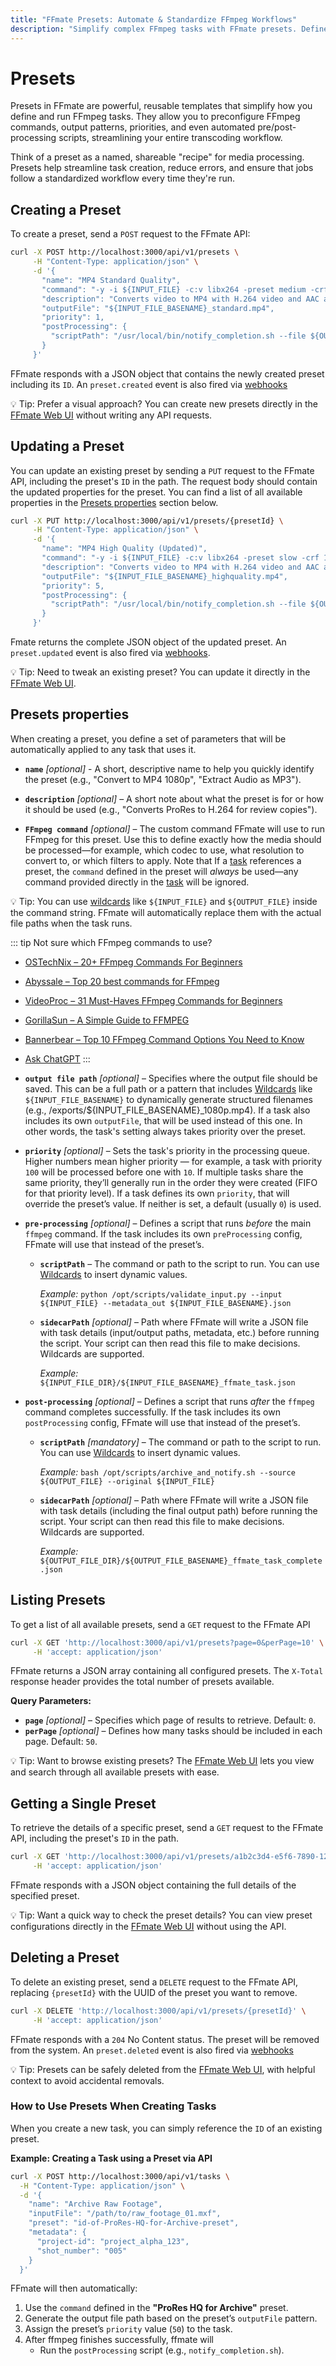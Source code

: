 ```yaml
---
title: "FFmate Presets: Automate & Standardize FFmpeg Workflows"
description: "Simplify complex FFmpeg tasks with FFmate presets. Define reusable templates for commands, output paths, and processing scripts to streamline your media encoding and ensure consistency"
---
```


# Presets

Presets in FFmate are powerful, reusable templates that simplify how you define and run FFmpeg tasks. They allow you to preconfigure FFmpeg commands, output patterns, priorities, and even automated pre/post-processing scripts, streamlining your entire transcoding workflow.

Think of a preset as a named, shareable "recipe" for media processing. Presets help streamline task creation, reduce errors, and ensure that jobs follow a standardized workflow every time they're run.

## Creating a Preset

To create a preset, send a `POST` request to the FFmate API:

```sh
curl -X POST http://localhost:3000/api/v1/presets \
     -H "Content-Type: application/json" \
     -d '{
       "name": "MP4 Standard Quality",
       "command": "-y -i ${INPUT_FILE} -c:v libx264 -preset medium -crf 23 -c:a aac -b:a 128k ${OUTPUT_FILE}",
       "description": "Converts video to MP4 with H.264 video and AAC audio, good balance of quality and size.",
       "outputFile": "${INPUT_FILE_BASENAME}_standard.mp4",
       "priority": 1,
       "postProcessing": {
         "scriptPath": "/usr/local/bin/notify_completion.sh --file ${OUTPUT_FILE} --status success"
       }
     }'
```

FFmate responds with a JSON object that contains the newly created preset including its `ID`. An `preset.created` event is also fired via [webhooks](/docs/webhooks#preset-events)

💡 Tip: Prefer a visual approach? You can create new presets directly in the [FFmate Web UI](/docs/web-ui.md) without writing any API requests.

## Updating a Preset

You can update an existing preset by sending a `PUT` request to the FFmate API, including the preset's `ID` in the path. The request body should contain the updated properties for the preset. You can find a list of all available properties in the [Presets properties](#presets-properties) section below.

```sh
curl -X PUT http://localhost:3000/api/v1/presets/{presetId} \
     -H "Content-Type: application/json" \
     -d '{
       "name": "MP4 High Quality (Updated)",
       "command": "-y -i ${INPUT_FILE} -c:v libx264 -preset slow -crf 18 -c:a aac -b:a 192k ${OUTPUT_FILE}",
       "description": "Converts video to MP4 with H.264 video and AAC audio, higher quality setting.",
       "outputFile": "${INPUT_FILE_BASENAME}_highquality.mp4",
       "priority": 5,
       "postProcessing": {
         "scriptPath": "/usr/local/bin/notify_completion.sh --file ${OUTPUT_FILE} --status success"
       }
     }'
```

Fmate returns the complete JSON object of the updated preset. An `preset.updated` event is also fired via [webhooks](/docs/webhooks#preset-events).

💡 Tip: Need to tweak an existing preset? You can update it directly in the [FFmate Web UI](/docs/web-ui.md).

## Presets properties

When creating a preset, you define a set of parameters that will be automatically applied to any task that uses it. 

-   **`name`** *[optional]* - A short, descriptive name to help you quickly identify the preset (e.g., "Convert to MP4 1080p", "Extract Audio as MP3").

-   **`description`** *[optional]* – A short note about what the preset is for or how it should be used (e.g., "Converts ProRes to H.264 for review copies").
  
- **`FFmpeg command`** *[optional]* – The custom command FFmate will use to run FFmpeg for this preset. Use this to define exactly how the media should be processed—for example, which codec to use, what resolution to convert to, or which filters to apply. Note that If a [task](/docs/tasks.md) references a preset, the `command` defined in the preset will *always* be used—any command provided directly in the [task](/docs/tasks.md) will be ignored.

💡 Tip: You can use [wildcards](/docs/wildcards.md) like `${INPUT_FILE}` and `${OUTPUT_FILE}` inside the command string. FFmate will automatically replace them with the actual file paths when the task runs.

::: tip Not sure which FFmpeg commands to use?

- [OSTechNix – 20+ FFmpeg Commands For Beginners](https://ostechnix.com/20-ffmpeg-commands-beginners/)
- [Abyssale – Top 20 best commands for FFmpeg](https://www.abyssale.com/blog/top-20-best-commands-for-ffmpeg)
- [VideoProc – 31 Must-Haves FFmpeg Commands for Beginners](https://www.videoproc.com/resource/ffmpeg-commands.htm)
- [GorillaSun – A Simple Guide to FFMPEG](https://www.gorillasun.de/blog/a-simple-guide-to-ffmpeg/)
- [Bannerbear – Top 10 FFmpeg Command Options You Need to Know](https://www.bannerbear.com/blog/ffmpeg-101-top-10-command-options-you-need-to-know-with-examples/)
- <a href="https://chat.openai.com/?model=gpt-4&prompt=You%20are%20a%20senior%20media-encoding%20engineer%20and%20%60ffmpeg%60%20power-user.%0AFollow%20the%20outlined%20thinking%20steps%20**before**%20you%20answer.%0A%0A%5BTHINKING%20STEPS%5D%20%20%0A1.%20Draft%20the%20full%20%60ffmpeg%60%20command%3B%20include%3A%20%20%0A%C2%A0%C2%A0%E2%80%A2%20Explicit%20input%28s%29%20and%20output%28s%29%20%0A%C2%A0%C2%A0%E2%80%A2%20All%20necessary%20options%20in%20a%20logical%20order%20%0A%C2%A0%C2%A0%E2%80%A2%20Comments%20%28%23%29%20explaining%20non-obvious%20flags%0A2.%20Double-check%20every%20flag%20against%20typical%20pitfalls%20%28stream-copy%20vs.%20re-encode%2C%20color-matrix%2C%20time-bases%2C%20VFR%2C%20ProRes%20profile%2C%20CRF%20ranges%2C%20hardware%20encoders%29.%0A3.%20Provide%20a%20**single-line%20copy-pasteable%20command**%20plus%20a%20bullet%20list%20of%20key%20decisions.%0A%0A%5BOUTPUT%20FORMAT%5D%0A%60%60%60bash%0A%23%20Command%20%E2%94%80%20ready%20to%20copy%0Affmpeg%20-i%20INPUT%20%E2%80%A6%20-c%3Av%20%E2%80%A6%20-c%3Aa%20%E2%80%A6%20-vf%20%E2%80%A6%20-preset%20%E2%80%A6%20-crf%20%E2%80%A6%20OUTPUT%0A%0A%23%20Explanation%0A%E2%80%A2%20%E2%80%A6%0A%E2%80%A2%20%E2%80%A6%0A%60%60%60%0A%0A%5BUSER%20REQUEST%5D" target="_blank" rel="noopener noreferrer">Ask ChatGPT</a>
:::

- **`output file path`** *[optional]* – Specifies where the output file should be saved. This can be a full path or a pattern that includes [Wildcards](/docs/wildcards.md) like `${INPUT_FILE_BASENAME}` to dynamically generate structured filenames (e.g., /exports/${INPUT_FILE_BASENAME}_1080p.mp4). If a task also includes its own `outputFile`, that will be used instead of this one. In other words, the task's setting always takes priority over the preset.

- **`priority`** *[optional]* – Sets the task's priority in the processing queue. Higher numbers mean higher priority — for example, a task with priority `100` will be processed before one with `10`. If multiple tasks share the same priority, they’ll generally run in the order they were created (FIFO for that priority level). If a task defines its own `priority`, that will override the preset’s value. If neither is set, a default (usually `0`) is used.


- **`pre-processing`** *[optional]* – Defines a script that runs *before* the main `ffmpeg` command. If the task includes its own `preProcessing` config, FFmate will use that instead of the preset’s.

    - **`scriptPath`** – The command or path to the script to run. You can use [Wildcards](/docs/wildcards.md) to insert dynamic values.

      *Example:* `python /opt/scripts/validate_input.py --input ${INPUT_FILE} --metadata_out ${INPUT_FILE_BASENAME}.json`

    - **`sidecarPath`** *[optional]* – Path where FFmate will write a JSON file with task details (input/output paths, metadata, etc.) before running the script. Your script can then read this file to make decisions. Wildcards are supported.

      *Example:* `${INPUT_FILE_DIR}/${INPUT_FILE_BASENAME}_ffmate_task.json`  

     
- **`post-processing`** *[optional]* – Defines a script that runs *after* the `ffmpeg` command completes successfully. If the task includes its own `postProcessing` config, FFmate will use that instead of the preset’s.

    - **`scriptPath`** *[mandatory]* – The command or path to the script to run. You can use [Wildcards](/docs/wildcards.md) to insert dynamic values.

      *Example:* `bash /opt/scripts/archive_and_notify.sh --source ${OUTPUT_FILE} --original ${INPUT_FILE}`

    - **`sidecarPath`** *[optional]* – Path where FFmate will write a JSON file with task details (including the final output path) before running the script. Your script can then read this file to make decisions. Wildcards are supported.

      *Example:* `${OUTPUT_FILE_DIR}/${OUTPUT_FILE_BASENAME}_ffmate_task_complete.json`  


## Listing Presets

To get a list of all available presets, send a `GET` request to the FFmate API

```sh
curl -X GET 'http://localhost:3000/api/v1/presets?page=0&perPage=10' \
     -H 'accept: application/json'
```

FFmate returns a JSON array containing all configured presets. The `X-Total` response header provides the total number of presets available.

**Query Parameters:**

- **`page`** *[optional]* – Specifies which page of results to retrieve. Default: `0`.
- **`perPage`** *[optional]* – Defines how many tasks should be included in each page. Default: `50`.

💡 Tip: Want to browse existing presets? The [FFmate Web UI](/docs/web-ui.md) lets you view and search through all available presets with ease.

## Getting a Single Preset

To retrieve the details of a specific preset, send a `GET` request to the FFmate API, including the preset's `ID` in the path.

```sh
curl -X GET 'http://localhost:3000/api/v1/presets/a1b2c3d4-e5f6-7890-1234-567890abcdef' \
     -H 'accept: application/json'
```

FFmate responds with a JSON object containing the full details of the specified preset.

💡 Tip: Want a quick way to check the preset details? You can view preset configurations directly in the [FFmate Web UI](/docs/web-ui.md) without using the API.

## Deleting a Preset

To delete an existing preset, send a `DELETE` request to the FFmate API, replacing `{presetId}` with the UUID of the preset you want to remove.

```sh
curl -X DELETE 'http://localhost:3000/api/v1/presets/{presetId}' \
     -H 'accept: application/json'
```

 FFmate responds with a `204` No Content status. The preset will be removed from the system. An `preset.deleted` event is also fired via [webhooks](/docs/webhooks#preset-events)
 
💡 Tip: Presets can be safely deleted from the [FFmate Web UI](/docs/web-ui.md), with helpful context to avoid accidental removals.

### How to Use Presets When Creating Tasks

When you create a new task, you can simply reference the `ID` of an existing preset.

**Example: Creating a Task using a Preset via API**

```sh
curl -X POST http://localhost:3000/api/v1/tasks \
  -H "Content-Type: application/json" \
  -d '{
    "name": "Archive Raw Footage",
    "inputFile": "/path/to/raw_footage_01.mxf",
    "preset": "id-of-ProRes-HQ-for-Archive-preset",
    "metadata": {
      "project-id": "project_alpha_123",
      "shot_number": "005"
    }
  }'
```

FFmate will then automatically:

1. Use the `command` defined in the **"ProRes HQ for Archive"** preset.
2. Generate the output file path based on the preset’s `outputFile` pattern.
3. Assign the preset’s `priority` value (`50`) to the task.
4. After ffmpeg finishes successfully, ffmate will
    * Run the `postProcessing` script (e.g., `notify_completion.sh`).